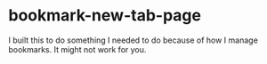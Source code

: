 # bookmark-new-tab-page

I built this to do something I needed to do because of how I manage bookmarks.
It might not work for you.
